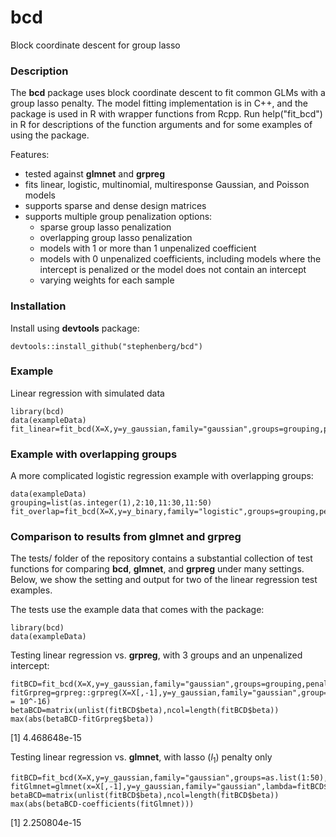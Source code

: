 # bcd
Block coordinate descent for group lasso

### Description

The **bcd** package uses block coordinate descent to fit common GLMs with a group lasso penalty. The model fitting implementation is in C++, and the package is used in R with wrapper functions from Rcpp. Run help("fit_bcd") in R for descriptions of the function arguments and for some examples of using the package.

Features:

* tested against **glmnet** and **grpreg**
* fits linear, logistic, multinomial, multiresponse Gaussian, and Poisson models
* supports sparse and dense design matrices
* supports multiple group penalization options:
  * sparse group lasso penalization
  * overlapping group lasso penalization
  * models with 1 or more than 1 unpenalized coefficient
  * models with 0 unpenalized coefficients, including models where the intercept is penalized or the model does not contain an intercept
  * varying weights for each sample
  
### Installation

Install using **devtools** package:

```
devtools::install_github("stephenberg/bcd")
```

### Example

Linear regression with simulated data

```
library(bcd)
data(exampleData)
fit_linear=fit_bcd(X=X,y=y_gaussian,family="gaussian",groups=grouping,penaltyFactor=penaltyFactor)
```

### Example with overlapping groups

A more complicated logistic regression example with overlapping groups:

```
data(exampleData)
grouping=list(as.integer(1),2:10,11:30,11:50)
fit_overlap=fit_bcd(X=X,y=y_binary,family="logistic",groups=grouping,penaltyFactor=penaltyFactor)
```

### Comparison to results from glmnet and grpreg

The tests/ folder of the repository contains a substantial collection of test functions for comparing **bcd**, **glmnet**, and **grpreg** under many settings. Below, we show the setting and output for two of the linear regression test examples.

The tests use the example data that comes with the package:

```
library(bcd)
data(exampleData)
```

Testing linear regression vs. **grpreg**, with 3 groups and an unpenalized intercept:

```
fitBCD=fit_bcd(X=X,y=y_gaussian,family="gaussian",groups=grouping,penaltyFactor=penaltyFactor)
fitGrpreg=grpreg::grpreg(X=X[,-1],y=y_gaussian,family="gaussian",group=c(rep(1,9),rep(2,20),rep(3,20)),eps = 10^-16)
betaBCD=matrix(unlist(fitBCD$beta),ncol=length(fitBCD$beta))
max(abs(betaBCD-fitGrpreg$beta))
```
[1] 4.468648e-15

Testing linear regression vs. **glmnet**, with lasso (*l*<sub>1</sub>) penalty only

```
fitBCD=fit_bcd(X=X,y=y_gaussian,family="gaussian",groups=as.list(1:50),penaltyFactor=c(0,rep(1,49)),tol=10^-12)
fitGlmnet=glmnet(x=X[,-1],y=y_gaussian,family="gaussian",lambda=fitBCD$lambda*sqrt(n),thresh=10^-30)
betaBCD=matrix(unlist(fitBCD$beta),ncol=length(fitBCD$beta))
max(abs(betaBCD-coefficients(fitGlmnet)))
```
[1] 2.250804e-15